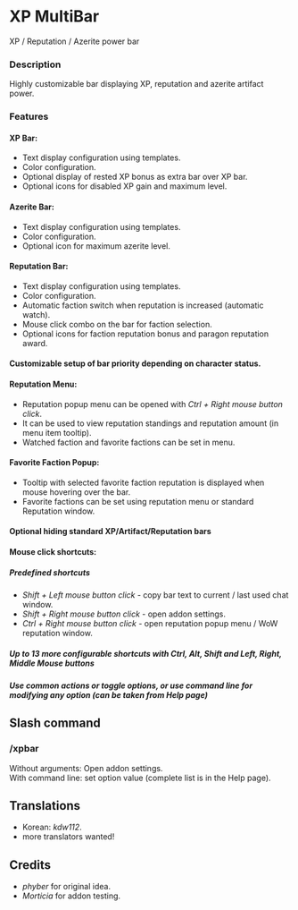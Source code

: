# XP MultiBar

XP / Reputation / Azerite power bar

### Description

Highly customizable bar displaying XP, reputation and azerite artifact power.

### Features

#### **XP Bar:**

- Text display configuration using templates.
- Color configuration.
- Optional display of rested XP bonus as extra bar over XP bar.
- Optional icons for disabled XP gain and maximum level.

#### **Azerite Bar:**

- Text display configuration using templates.
- Color configuration.
- Optional icon for maximum azerite level.

#### **Reputation Bar:**

- Text display configuration using templates.
- Color configuration.
- Automatic faction switch when reputation is increased (automatic watch).
- Mouse click combo on the bar for faction selection.
- Optional icons for faction reputation bonus and paragon reputation award.

#### **Customizable setup of bar priority depending on character status.**

#### **Reputation Menu:**

- Reputation popup menu can be opened with _Ctrl + Right mouse button click_.
- It can be used to view reputation standings and reputation amount (in menu item tooltip).
- Watched faction and favorite factions can be set in menu.

#### **Favorite Faction Popup:**

- Tooltip with selected favorite faction reputation is displayed when mouse hovering over the bar.
- Favorite factions can be set using reputation menu or standard Reputation window.

#### **Optional hiding standard XP/Artifact/Reputation bars**

#### **Mouse click shortcuts:**

##### Predefined shortcuts

- _Shift + Left mouse button click_ - copy bar text to current / last used chat window.
- _Shift + Right mouse button click_ - open addon settings.
- _Ctrl + Right mouse button click_ - open reputation popup menu / WoW reputation window.

##### Up to 13 more configurable shortcuts with _Ctrl_, _Alt_, _Shift_ and Left, Right, Middle Mouse buttons

##### Use common actions or toggle options, or use command line for modifying any option (can be taken from Help page)

## Slash command

### /xpbar

Without arguments: Open addon settings.\
With command line: set option value (complete list is in the Help page).

## Translations

- Korean: *kdw112*.
- more translators wanted!

## Credits

- *phyber* for original idea.
- *Morticia* for addon testing.
